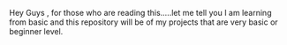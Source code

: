 Hey Guys , for those who are reading this.....let me tell you I am learning from basic and this repository will be of my projects that are very basic or beginner level.
